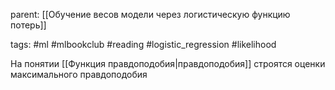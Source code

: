 parent: [[Обучение весов модели через логистическую функцию потерь]]

tags: #ml #mlbookclub #reading #logistic_regression #likelihood

На понятии [[Функция правдоподобия|правдоподобия]] строятся оценки максимального правдоподобия